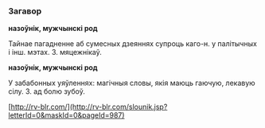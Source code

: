 ### Загавор
**назоўнік, мужчынскі род**

Тайнае пагадненне аб сумесных дзеяннях супроць каго-н. у палітычных і інш. мэтах. З. мяцежнікаў.

**назоўнік, мужчынскі род**

У забабонных уяўленнях: магічныя словы, якія маюць гаючую, лекавую сілу. З. ад болю зубоў.

<a rel="author">[http://rv-blr.com/](http://rv-blr.com/slounik.jsp?letterId=0&maskId=0&pageId=987)</a>
